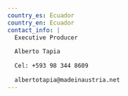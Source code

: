 ```yaml
---
country_es: Ecuador
country_en: Ecuador
contact_info: |
  Executive Producer

  Alberto Tapia

  Cel: +593 98 344 8609

  albertotapia@madeinaustria.net
---
```


